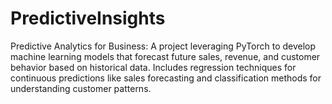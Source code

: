 # PredictiveInsights
Predictive Analytics for Business: A project leveraging PyTorch to develop machine learning models that forecast future sales, revenue, and customer behavior based on historical data. Includes regression techniques for continuous predictions like sales forecasting and classification methods for understanding customer patterns.
